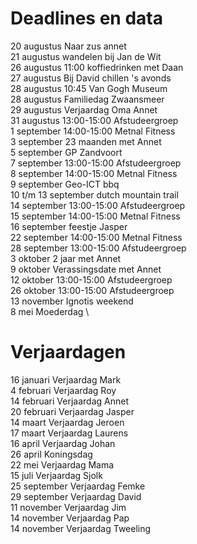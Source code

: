 # Deadlines en data
20 augustus Naar zus annet \
21 augustus wandelen bij Jan de Wit \
26 augustus 11:00 koffiedrinken met Daan \
27 augustus Bij David chillen 's avonds \
28 augustus 10:45 Van Gogh Museum \
28 augustus Familiedag Zwaansmeer \
29 augustus Verjaardag Oma Annet \
31 augustus 13:00-15:00 Afstudeergroep \
1 september 14:00-15:00 Metnal Fitness \
3 september 23 maanden met Annet \
5 september GP Zandvoort \
7 september 13:00-15:00 Afstudeergroep \
8 september 14:00-15:00 Metnal Fitness \
9 september Geo-ICT bbq \
10 t/m 13 september dutch mountain trail \
14 september 13:00-15:00 Afstudeergroep \
15 september 14:00-15:00 Metnal Fitness \
16 september feestje Jasper \
22 september 14:00-15:00 Metnal Fitness \
28 september 13:00-15:00 Afstudeergroep \
3 oktober 2 jaar met Annet \
9 oktober Verassingsdate met Annet \
12 oktober 13:00-15:00 Afstudeergroep \
26 oktober 13:00-15:00 Afstudeergroep \
13 november Ignotis weekend \
8 mei Moederdag \


# Verjaardagen
16 januari Verjaardag Mark \
4  februari Verjaardag Roy \
14 februari Verjaardag Annet \
20 februari Verjaardag Jasper \
14 maart Verjaardag Jeroen \
17 maart Verjaardag Laurens \
16 april Verjaardag Johan \
26 april Koningsdag \
22 mei Verjaardag Mama \
15 juli Verjaardag Sjolk \
25 september Verjaardag Femke \
29 september Verjaardag David \
11 november Verjaardag Jim \
14 november Verjaardag Pap \
14 november Verjaardag Tweeling
